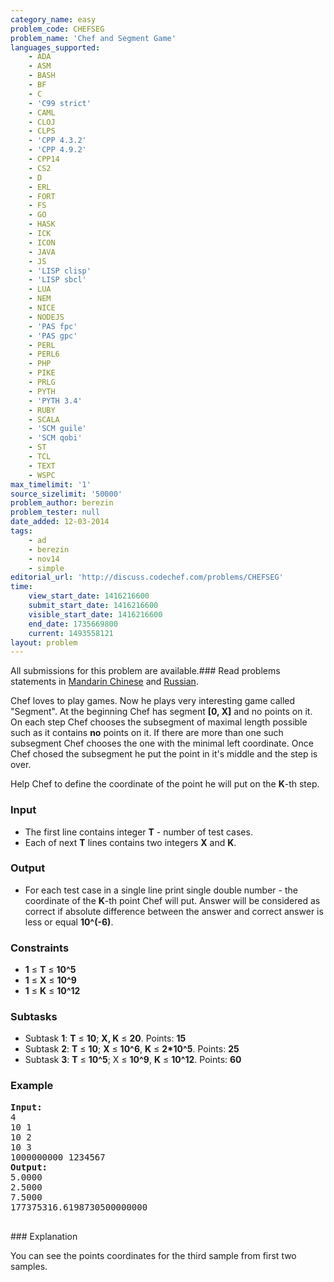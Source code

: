 ```yaml
---
category_name: easy
problem_code: CHEFSEG
problem_name: 'Chef and Segment Game'
languages_supported:
    - ADA
    - ASM
    - BASH
    - BF
    - C
    - 'C99 strict'
    - CAML
    - CLOJ
    - CLPS
    - 'CPP 4.3.2'
    - 'CPP 4.9.2'
    - CPP14
    - CS2
    - D
    - ERL
    - FORT
    - FS
    - GO
    - HASK
    - ICK
    - ICON
    - JAVA
    - JS
    - 'LISP clisp'
    - 'LISP sbcl'
    - LUA
    - NEM
    - NICE
    - NODEJS
    - 'PAS fpc'
    - 'PAS gpc'
    - PERL
    - PERL6
    - PHP
    - PIKE
    - PRLG
    - PYTH
    - 'PYTH 3.4'
    - RUBY
    - SCALA
    - 'SCM guile'
    - 'SCM qobi'
    - ST
    - TCL
    - TEXT
    - WSPC
max_timelimit: '1'
source_sizelimit: '50000'
problem_author: berezin
problem_tester: null
date_added: 12-03-2014
tags:
    - ad
    - berezin
    - nov14
    - simple
editorial_url: 'http://discuss.codechef.com/problems/CHEFSEG'
time:
    view_start_date: 1416216600
    submit_start_date: 1416216600
    visible_start_date: 1416216600
    end_date: 1735669800
    current: 1493558121
layout: problem
---
```

All submissions for this problem are available.###  Read problems statements in [Mandarin Chinese](http://www.codechef.com/download/translated/NOV14/mandarin/CHEFSEG.pdf) and [Russian](http://www.codechef.com/download/translated/NOV14/russian/CHEFSEG.pdf).

Chef loves to play games. Now he plays very interesting game called "Segment". At the beginning Chef has segment **\[0, X\]** and no points on it. On each step Chef chooses the subsegment of maximal length possible such as it contains **no** points on it. If there are more than one such subsegment Chef chooses the one with the minimal left coordinate. Once Chef chosed the subsegment he put the point in it's middle and the step is over.

Help Chef to define the coordinate of the point he will put on the **K**-th step.

### Input

- The first line contains integer **T** - number of test cases.
- Each of next **T** lines contains two integers **X** and **K**.

### Output

- For each test case in a single line print single double number - the coordinate of the **K**-th point Chef will put. Answer will be considered as correct if absolute difference between the answer and correct answer is less or equal **10^(-6)**.

### Constraints

- **1** ≤ **T** ≤ **10^5**
- **1** ≤ **X** ≤ **10^9**
- **1** ≤ **K** ≤ **10^12**

### Subtasks

- Subtask **1**: **T** ≤ **10**; **X, K** ≤ **20**. Points: **15**
- Subtask **2**: **T** ≤ **10**; **X** ≤ **10^6**, **K** ≤ **2\*10^5**. Points: **25**
- Subtask **3**: **T** ≤ **10^5**; X ≤ **10^9**, **K** ≤ **10^12**. Points: **60**

### Example

<pre><b>Input:</b>
4
10 1
10 2
10 3
1000000000 1234567
<b>Output:</b>
5.0000
2.5000
7.5000
177375316.6198730500000000

</pre>### Explanation
You can see the points coordinates for the third sample from first two samples.
